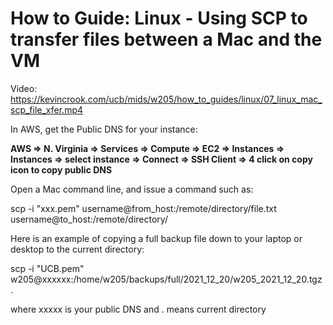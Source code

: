 # How to Guide: Linux - Using SCP to transfer files between a Mac and the VM 

Video: https://kevincrook.com/ucb/mids/w205/how_to_guides/linux/07_linux_mac_scp_file_xfer.mp4

In AWS, get the Public DNS for your instance:

**AWS => N. Virginia => Services => Compute => EC2 => Instances => Instances => select instance => Connect => SSH Client => 4 click on copy icon to copy public DNS**

Open a Mac command line, and issue a command such as:

scp -i "xxx.pem" username@from_host:/remote/directory/file.txt username@to_host:/remote/directory/

Here is an example of copying a full backup file down to your laptop or desktop to the current directory:

scp -i "UCB.pem" w205@xxxxxx:/home/w205/backups/full/2021_12_20/w205_2021_12_20.tgz .

where xxxxx is your public DNS and . means current directory
 
 
